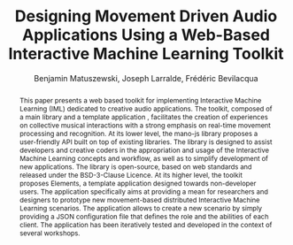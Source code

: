 --- 
  title: "Designing Movement Driven Audio Applications Using a Web-Based Interactive Machine Learning Toolkit" 
  abstract: "This paper presents a web based toolkit for implementing Interactive Machine Learning (IML) dedicated to creative audio applications. The toolkit, composed of a main library and a template application , facilitates the creation of experiences on collective musical interactions with a strong emphasis on real-time movement processing and recognition. At its lower level, the mano-js library proposes a user-friendly API built on top of existing libraries. The library is designed to assist developers and creative coders in the appropriation and usage of the Interactive Machine Learning concepts and workflow, as well as to simplify development of new applications. The library is open-source, based on web standards and released under the BSD-3-Clause Licence. At its higher level, the toolkit proposes Elements, a template application designed towards non-developer users. The application specifically aims at providing a mean for researchers and designers to prototype new movement-based distributed Interactive Machine Learning scenarios. The application allows to create a new scenario by simply providing a JSON configuration file that defines the role and the abilities of each client. The application has been iteratively tested and developed in the context of several workshops." 
  address: "Berlin" 
  author: "Benjamin Matuszewski, Joseph Larralde, Frédéric Bevilacqua" 
  booktitle: "Proceedings of the International Web Audio Conference" 
  editor: "Jan Monschke, Christoph Guttandin, Norbert Schnell, Thomas Jenkinson, Jack Schaedler" 
  month: "Proceedings of the International Web Audio Conference"
  pages: "2--5" 
  publisher: "TU Berlin" 
  series: "WAC '18"
  type: "Paper"  
  year: "2018" 
  id: "2018_9" 
  tags: year2018
  media: none 
  pdflink: /_data/papers/pdf/2018/2018_9.pdf
  ISSN: 2663-5844
---